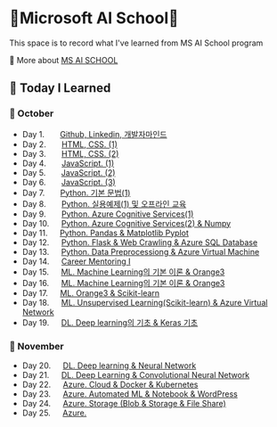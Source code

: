 # :school:Microsoft AI School:school:
This space is to record what I've learned from MS AI School program

:link: More about [MS AI SCHOOL](https://msaischool.kr/) 

## :memo: Today I Learned 
### :apple: October
- Day 1.  [Github, Linkedin, 개발자마인드](https://github.com/yeoiksu/Microsoft-AI-School/tree/main/22.10.04_d01_github_linkedln)
- Day 2.  [HTML, CSS. (1)](https://github.com/yeoiksu/Microsoft-AI-School/tree/main/day2_html)
- Day 3.  [HTML, CSS. (2)](https://github.com/yeoiksu/Microsoft-AI-School/tree/main/22.10.06_d03_css) 
- Day 4.  [JavaScript. (1)](https://github.com/yeoiksu/Microsoft-AI-School/tree/main/22.10.07_d04_javascript) 
- Day 5.  [JavaScript. (2)](https://github.com/yeoiksu/Microsoft-AI-School/tree/main/22.10.11_d05_javascript) 
- Day 6.  [JavaScript. (3)](https://github.com/yeoiksu/Microsoft-AI-School/tree/main/22.10.12_d06_javascript) 
- Day 7.  [Python. 기본 문법(1)](https://github.com/yeoiksu/Microsoft-AI-School/tree/main/22.10.13_d07_python) 
- Day 8.  [Python. 실용예제(1)  및 오프라인 교육](https://github.com/yeoiksu/Microsoft-AI-School/tree/main/22.10.14_d08_python)
- Day 9.  [Python. Azure Cognitive Services(1)](https://github.com/yeoiksu/Microsoft-AI-School/tree/main/22.10.17_d09_azure)
- Day 10. &nbsp;&nbsp;[Python. Azure Cognitive Services(2) & Numpy](https://github.com/yeoiksu/Microsoft-AI-School/tree/main/22.10.18_d10_azure)
- Day 11. &nbsp;&nbsp;[Python. Pandas & Matplotlib Pyplot](https://github.com/yeoiksu/Microsoft-AI-School/tree/main/22.10.19_d11_pandas)
- Day 12. &nbsp;&nbsp;[Python. Flask & Web Crawling & Azure SQL Database](https://github.com/yeoiksu/Microsoft-AI-School/tree/main/22.10.20_d12_webcrawling_database)
- Day 13. &nbsp;&nbsp;[Python. Data Preprocessiong & Azure Virtual Machine](https://github.com/yeoiksu/Microsoft-AI-School/tree/main/22.10.21_d13_data_preprocessing)
- Day 14. &nbsp;&nbsp;[Career Mentoring I](https://github.com/yeoiksu/Microsoft-AI-School/tree/main/22.10.24_d14_career_mentoring_1)
- Day 15. &nbsp;&nbsp;[ML. Machine Learning의 기본 이론 &  Orange3](https://github.com/yeoiksu/Microsoft-AI-School/tree/main/22.10.25_d15_townhall_meeting_1)
- Day 16. &nbsp;&nbsp;[ML. Machine Learning의 기본 이론 &  Orange3](https://github.com/yeoiksu/Microsoft-AI-School/tree/main/22.10.26_d16_machine_learning)
- Day 17. &nbsp;&nbsp;[ML. Orange3 & Scikit-learn](https://github.com/yeoiksu/Microsoft-AI-School/tree/main/22.10.27_d17_machine_learning)
- Day 18. &nbsp;&nbsp;[ML. Unsupervised Learning(Scikit-learn) & Azure Virtual Network](https://github.com/yeoiksu/Microsoft-AI-School/tree/main/22.10.28_d18_machine_learning)
- Day 19. &nbsp;&nbsp;[DL. Deep learning의 기초 & Keras 기초](https://github.com/yeoiksu/Microsoft-AI-School/tree/main/22.10.31_d19_deep_learning)

### :lemon: November
- Day 20. &nbsp;&nbsp;[DL. Deep learning & Neural Network](https://github.com/yeoiksu/Microsoft-AI-School/tree/main/22.11.01_d20_deep_learning)
- Day 21. &nbsp;&nbsp;[DL. Deep Learning & Convolutional Neural Network](https://github.com/yeoiksu/Microsoft-AI-School/tree/main/22.11.02_d21_deep_learning)
- Day 22. &nbsp;&nbsp;[Azure. Cloud & Docker & Kubernetes](https://github.com/yeoiksu/Microsoft-AI-School/tree/main/22.11.03_d22_cloud)
- Day 23. &nbsp;&nbsp;[Azure. Automated ML & Notebook & WordPress](https://github.com/yeoiksu/Microsoft-AI-School/tree/main/22.11.04_d23_azure)
- Day 24. &nbsp;&nbsp;[Azure. Storage (Blob & Storage & File Share)](https://github.com/yeoiksu/Microsoft-AI-School/tree/main/22.11.07_d24_azure)
- Day 25. &nbsp;&nbsp;[Azure. ](https://github.com/yeoiksu/Microsoft-AI-School/tree/main/22.11.08_d25_azure)


<!--
- DAY 100. [Python. Pandas & Matplotlib Pyplot]()
### :banana: December
### :peach: January
### :grapes: February
### :watermelon: March
--!>

